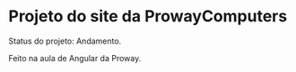 <h1> Projeto do site da ProwayComputers</h1>

<p> Status do projeto: Andamento.</p>
<p> Feito na aula de Angular da Proway.</p>
